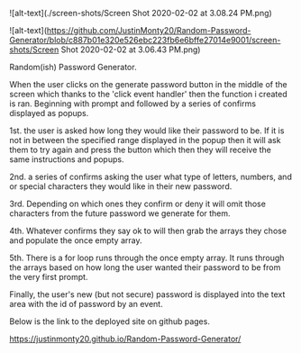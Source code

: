 ![alt-text](./screen-shots/Screen Shot 2020-02-02 at 3.08.24 PM.png)

![alt-text](https://github.com/JustinMonty20/Random-Password-Generator/blob/c887b01e320e526ebc223fb6e6bffe27014e9001/screen-shots/Screen Shot 2020-02-02 at 3.06.43 PM.png)

Random(ish) Password Generator.

When the user clicks on the generate password button in the middle of the screen which thanks to the 'click event handler' then the function i created is ran. 
Beginning with prompt and followed by a series of confirms displayed as popups. 

1st. the user is asked how long they would like their password to be. If it is not in between the specified range displayed in the popup then it will ask them to try again and press the button which then they will receive the same instructions and popups. 

2nd. a series of confirms asking the user what type of letters, numbers, and or special characters they would like in their new password.  

3rd. Depending on which ones they confirm or deny it will omit those characters from the future password we generate for them.  

4th. Whatever confirms they say ok to will then grab the arrays they chose and populate the once empty array. 

5th. There is a for loop runs through the once empty array. It runs through the arrays based on how long the user wanted their password to be from the very first prompt.  

Finally, the user's new (but not secure) password is displayed into the text area with the id of password by an event.  

Below is the link to the deployed site on github pages. 

https://justinmonty20.github.io/Random-Password-Generator/








